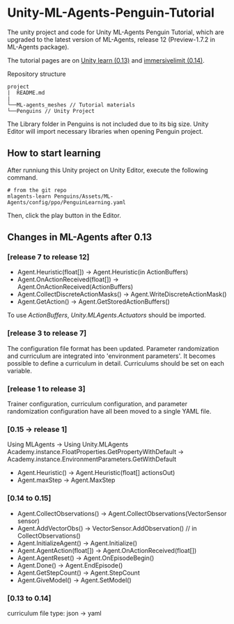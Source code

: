# Unity-ML-Agents-Penguin-Tutorial
The unity project and code for Unity ML-Agents Penguin Tutorial, which are upgraded to the latest version of ML-Agents, release 12 (Preview-1.7.2 in ML-Agents package).

The tutorial pages are on [Unity learn (0.13)](https://learn.unity.com/project/ml-agents-penguins?uv=2019.3) and [immersivelimit (0.14)](https://www.immersivelimit.com/tutorials/reinforcement-learning-penguins-part-1-unity-ml-agents).


Repository structure
```
project
|  README.md
|
└──ML-agents_meshes // Tutorial materials
└──Penguins // Unity Project
```

The Library folder in Penguins is not included due to its big size.
Unity Editor will import necessary libraries when opening Penguin project.

## How to start learning
After runniung this Unity project on Unity Editor, execute the following command.
```
# from the git repo
mlagents-learn Penguins/Assets/ML-Agents/config/ppo/PenguinLearning.yaml
```
Then, click the play button in the Editor.

## Changes in ML-Agents after 0.13

### [release 7 to release 12]
- Agent.Heuristic(float[]) -> Agent.Heuristic(in ActionBuffers)
- Agent.OnActionReceived(float[]) -> Agent.OnActionReceived(ActionBuffers)
- Agent.CollectDiscreteActionMasks() -> Agent.WriteDiscreteActionMask()
- Agent.GetAction() -> Agent.GetStoredActionBuffers()

To use *ActionBuffers*, *Unity.MLAgents.Actuators* should be imported.

### [release 3 to release 7]
The configuration file format has been updated. Parameter randomization and curriculum are integrated into 'environment parameters'. It becomes possible to define a curriculum in detail. Curriculums should be set on each variable.

### [release 1 to release 3]
Trainer configuration, curriculum configuration, and parameter randomization configuration have all been moved to a single YAML file.

### [0.15 -> release 1]
Using MLAgents -> Using Unity.MLAgents
Academy.instance.FloatProperties.GetPropertyWithDefault -> Academy.instance.EnvironmentParameters.GetWithDefault

- Agent.Heuristic() -> Agent.Heuristic(float[] actionsOut)
- Agent.maxStep -> Agent.MaxStep

### [0.14 to 0.15]
- Agent.CollectObservations() -> Agent.CollectObservations(VectorSensor sensor)
- Agent.AddVectorObs() -> VectorSensor.AddObservation()  // in CollectObservations()
- Agent.InitializeAgent() -> Agent.Initialize()
- Agent.AgentAction(float[]) -> Agent.OnActionReceived(float[])
- Agent.AgentReset() -> Agent.OnEpisodeBegin()
- Agent.Done() -> Agent.EndEpisode()
- Agent.GetStepCount() -> Agent.StepCount
- Agent.GiveModel() -> Agent.SetModel()

### [0.13 to 0.14]
curriculum file type: json -> yaml